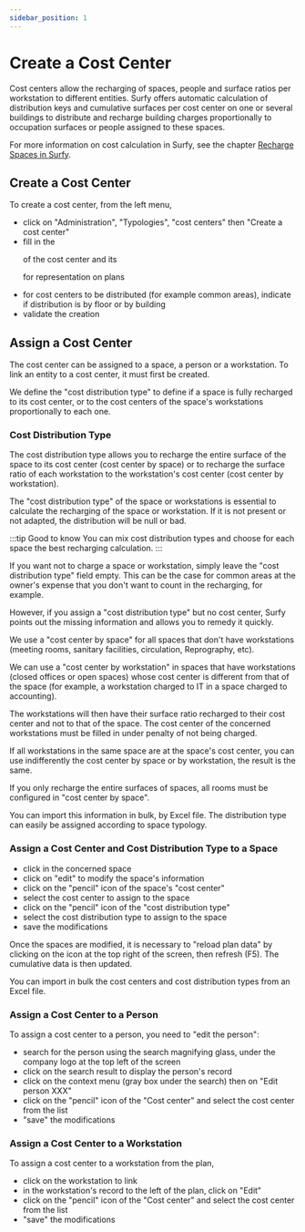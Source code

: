 ```yaml
---
sidebar_position: 1
---
```

# Create a Cost Center

Cost centers allow the recharging of spaces, people and surface ratios per workstation to different entities.
Surfy offers automatic calculation of distribution keys and cumulative surfaces per cost center on one or several buildings to distribute and recharge building charges proportionally to occupation surfaces or people assigned to these spaces.

For more information on cost calculation in Surfy, see the chapter [Recharge Spaces in Surfy](/docs/tutorials/cost-distribution-by-cost-center/create.md).

## Create a Cost Center

 To create a cost center, from the left menu,

 -  click on "Administration", "Typologies", "cost centers" then "Create a cost center"
 -  fill in the <P code="costCenter:name" /> of the cost center and its <P code="costCenter:color" /> for representation on plans
 -  for cost centers to be distributed (for example common areas), indicate if distribution is by floor or by building
 -  validate the creation


## Assign a Cost Center

The cost center can be assigned to a space, a person or a workstation.
To link an entity to a cost center, it must first be created.

We define the "cost distribution type" to define if a space is fully recharged to its cost center, or to the cost centers of the space's workstations proportionally to each one.

### Cost Distribution Type

The cost distribution type allows you to recharge the entire surface of the space to its cost center (cost center by space) or to recharge the surface ratio of each workstation to the workstation's cost center (cost center by workstation). 

The "cost distribution type" of the space or workstations is essential to calculate the recharging of the space or workstation. If it is not present or not adapted, the distribution will be null or bad. 

:::tip Good to know
You can mix cost distribution types and choose for each space the best recharging calculation.
:::

If you want not to charge a space or workstation, simply leave the "cost distribution type" field empty. This can be the case for common areas at the owner's expense that you don't want to count in the recharging, for example. 

However, if you assign a "cost distribution type" but no cost center, Surfy points out the missing information and allows you to remedy it quickly. 

We use a "cost center by space" for all spaces that don't have workstations (meeting rooms, sanitary facilities, circulation, Reprography, etc).

We can use a "cost center by workstation" in spaces that have workstations (closed offices or open spaces) whose cost center is different from that of the space (for example, a workstation charged to IT in a space charged to accounting).

The workstations will then have their surface ratio recharged to their cost center and not to that of the space.
The cost center of the concerned workstations must be filled in under penalty of not being charged.

If all workstations in the same space are at the space's cost center, you can use indifferently the cost center by space or by workstation, the result is the same. 

If you only recharge the entire surfaces of spaces, all rooms must be configured in "cost center by space".


You can import this information in bulk, by Excel file. The distribution type can easily be assigned according to space typology. 


### Assign a Cost Center and Cost Distribution Type to a Space

-   click in the concerned space
-   click on "edit" to modify the space's information
-   click on the "pencil" icon of the space's "cost center"
-   select the cost center to assign to the space
-   click on the "pencil" icon of the "cost distribution type"
-   select the cost distribution type to assign to the space
-   save the modifications

Once the spaces are modified, it is necessary to "reload plan data" by clicking on the icon at the top right of the screen, then refresh (F5). The cumulative data is then updated.

You can import in bulk the cost centers and cost distribution types from an Excel file. 

### Assign a Cost Center to a Person

To assign a cost center to a person, you need to "edit the person":

-   search for the person using the search magnifying glass, under the company logo at the top left of the screen
-   click on the search result to display the person's record
-   click on the context menu (gray box under the search) then on "Edit person XXX"
-   click on the "pencil" icon of the "Cost center" and select the cost center from the list
-   "save" the modifications

### Assign a Cost Center to a Workstation

To assign a cost center to a workstation from the plan,

-   click on the workstation to link
-   in the workstation's record to the left of the plan, click on "Edit"
-   click on the "pencil" icon of the "Cost center" and select the cost center from the list
-   "save" the modifications
